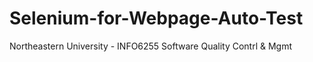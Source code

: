 # Selenium-for-Webpage-Auto-Test
Northeastern University - INFO6255 Software Quality Contrl &amp; Mgmt
